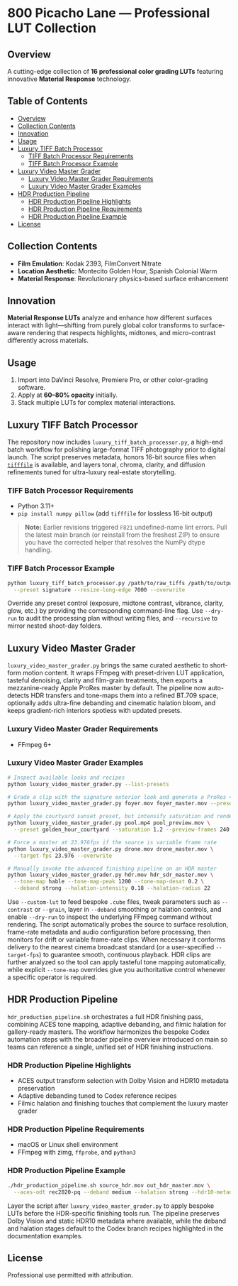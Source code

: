 # 800 Picacho Lane — Professional LUT Collection

## Overview
A cutting-edge collection of **16 professional color grading LUTs** featuring innovative **Material Response** technology.

## Table of Contents
- [Overview](#overview)
- [Collection Contents](#collection-contents)
- [Innovation](#innovation)
- [Usage](#usage)
- [Luxury TIFF Batch Processor](#luxury-tiff-batch-processor)
  - [TIFF Batch Processor Requirements](#tiff-batch-processor-requirements)
  - [TIFF Batch Processor Example](#tiff-batch-processor-example)
- [Luxury Video Master Grader](#luxury-video-master-grader)
  - [Luxury Video Master Grader Requirements](#luxury-video-master-grader-requirements)
  - [Luxury Video Master Grader Examples](#luxury-video-master-grader-examples)
- [HDR Production Pipeline](#hdr-production-pipeline)
  - [HDR Production Pipeline Highlights](#hdr-production-pipeline-highlights)
  - [HDR Production Pipeline Requirements](#hdr-production-pipeline-requirements)
  - [HDR Production Pipeline Example](#hdr-production-pipeline-example)
- [License](#license)

## Collection Contents
- **Film Emulation**: Kodak 2393, FilmConvert Nitrate
- **Location Aesthetic**: Montecito Golden Hour, Spanish Colonial Warm
- **Material Response**: Revolutionary physics-based surface enhancement

## Innovation
**Material Response LUTs** analyze and enhance how different surfaces interact with light—shifting from purely global color transforms to surface-aware rendering that respects highlights, midtones, and micro-contrast differently across materials.

## Usage
1. Import into DaVinci Resolve, Premiere Pro, or other color-grading software.
2. Apply at **60–80% opacity** initially.
3. Stack multiple LUTs for complex material interactions.

## Luxury TIFF Batch Processor
The repository now includes `luxury_tiff_batch_processor.py`, a high-end batch workflow
for polishing large-format TIFF photography prior to digital launch. The script preserves
metadata, honors 16-bit source files when [`tifffile`](https://pypi.org/project/tifffile/)
is available, and layers tonal, chroma, clarity, and diffusion refinements tuned for
ultra-luxury real-estate storytelling.

### TIFF Batch Processor Requirements
- Python 3.11+
- `pip install numpy pillow` (add `tifffile` for lossless 16-bit output)

> **Note:** Earlier revisions triggered `F821` undefined-name lint errors. Pull the latest
> main branch (or reinstall from the freshest ZIP) to ensure you have the corrected helper
> that resolves the NumPy dtype handling.

### TIFF Batch Processor Example
```bash
python luxury_tiff_batch_processor.py /path/to/raw_tiffs /path/to/output \
  --preset signature --resize-long-edge 7000 --overwrite
```

Override any preset control (exposure, midtone contrast, vibrance, clarity, glow, etc.)
by providing the corresponding command-line flag. Use `--dry-run` to audit the processing
plan without writing files, and `--recursive` to mirror nested shoot-day folders.

## Luxury Video Master Grader

`luxury_video_master_grader.py` brings the same curated aesthetic to short-form motion
content. It wraps FFmpeg with preset-driven LUT application, tasteful denoising, clarity
and film-grain treatments, then exports a mezzanine-ready Apple ProRes master by default.
The pipeline now auto-detects HDR transfers and tone-maps them into a refined BT.709
space, optionally adds ultra-fine debanding and cinematic halation bloom, and keeps
gradient-rich interiors spotless with updated presets.

### Luxury Video Master Grader Requirements
- FFmpeg 6+

### Luxury Video Master Grader Examples
```bash
# Inspect available looks and recipes
python luxury_video_master_grader.py --list-presets

# Grade a clip with the signature exterior look and generate a ProRes 422 HQ master
python luxury_video_master_grader.py foyer.mov foyer_master.mov --preset signature_estate --overwrite

# Apply the courtyard sunset preset, but intensify saturation and render a 240-frame preview
python luxury_video_master_grader.py pool.mp4 pool_preview.mov \
  --preset golden_hour_courtyard --saturation 1.2 --preview-frames 240 --dry-run

# Force a master at 23.976fps if the source is variable frame rate
python luxury_video_master_grader.py drone.mov drone_master.mov \
  --target-fps 23.976 --overwrite

# Manually invoke the advanced finishing pipeline on an HDR master
python luxury_video_master_grader.py hdr.mov hdr_sdr_master.mov \
  --tone-map hable --tone-map-peak 1200 --tone-map-desat 0.2 \
  --deband strong --halation-intensity 0.18 --halation-radius 22
```

Use `--custom-lut` to feed bespoke `.cube` files, tweak parameters such as `--contrast`
or `--grain`, layer in `--deband` smoothing or halation controls, and enable `--dry-run`
to inspect the underlying FFmpeg command without rendering. The script automatically
probes the source to surface resolution, frame-rate metadata and audio configuration
before processing, then monitors for drift or variable frame-rate clips. When necessary
it conforms delivery to the nearest cinema broadcast standard (or a user-specified
`--target-fps`) to guarantee smooth, continuous playback. HDR clips are further analyzed
so the tool can apply tasteful tone mapping automatically, while explicit
`--tone-map` overrides give you authoritative control whenever a specific operator is
required.

## HDR Production Pipeline

`hdr_production_pipeline.sh` orchestrates a full HDR finishing pass, combining ACES
tone mapping, adaptive debanding, and filmic halation for gallery-ready masters. The
workflow harmonizes the bespoke Codex automation steps with the broader pipeline
overview introduced on main so teams can reference a single, unified set of HDR
finishing instructions.

### HDR Production Pipeline Highlights
- ACES output transform selection with Dolby Vision and HDR10 metadata preservation
- Adaptive debanding tuned to Codex reference recipes
- Filmic halation and finishing touches that complement the luxury master grader

### HDR Production Pipeline Requirements
- macOS or Linux shell environment
- FFmpeg with zimg, `ffprobe`, and `python3`

### HDR Production Pipeline Example
```bash
./hdr_production_pipeline.sh source_hdr.mov out_hdr_master.mov \
  --aces-odt rec2020-pq --deband medium --halation strong --hdr10-metadata auto
```

Layer the script after `luxury_video_master_grader.py` to apply bespoke LUTs before the
HDR-specific finishing tools run. The pipeline preserves Dolby Vision and static HDR10
metadata where available, while the deband and halation stages default to the Codex branch
recipes highlighted in the documentation examples.

## License
Professional use permitted with attribution.
